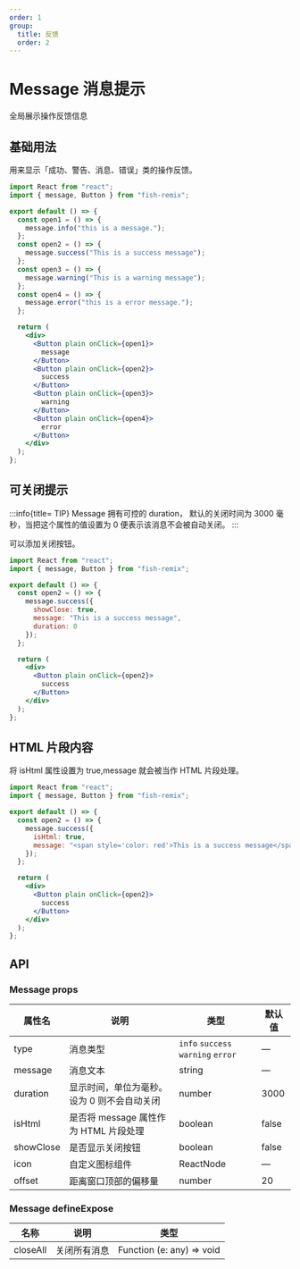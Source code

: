 ```yaml
---
order: 1
group:
  title: 反馈
  order: 2
---
```


# Message 消息提示

全局展示操作反馈信息

## 基础用法

用来显示「成功、警告、消息、错误」类的操作反馈。

```jsx
import React from "react";
import { message, Button } from "fish-remix";

export default () => {
  const open1 = () => {
    message.info("this is a message.");
  };
  const open2 = () => {
    message.success("This is a success message");
  };
  const open3 = () => {
    message.warning("This is a warning message");
  };
  const open4 = () => {
    message.error("this is a error message.");
  };

  return (
    <div>
      <Button plain onClick={open1}>
        message
      </Button>
      <Button plain onClick={open2}>
        success
      </Button>
      <Button plain onClick={open3}>
        warning
      </Button>
      <Button plain onClick={open4}>
        error
      </Button>
    </div>
  );
};
```

## 可关闭提示

:::info{title= TIP}
Message 拥有可控的 duration， 默认的关闭时间为 3000 毫秒，当把这个属性的值设置为 0 便表示该消息不会被自动关闭。
:::

可以添加关闭按钮。

```jsx
import React from "react";
import { message, Button } from "fish-remix";

export default () => {
  const open2 = () => {
    message.success({
      showClose: true,
      message: "This is a success message",
      duration: 0
    });
  };

  return (
    <div>
      <Button plain onClick={open2}>
        success
      </Button>
    </div>
  );
};
```

## HTML 片段内容

将 isHtml 属性设置为 true,message 就会被当作 HTML 片段处理。

```jsx
import React from "react";
import { message, Button } from "fish-remix";

export default () => {
  const open2 = () => {
    message.success({
      isHtml: true,
      message: "<span style='color: red'>This is a success message</span>"
    });
  };

  return (
    <div>
      <Button plain onClick={open2}>
        success
      </Button>
    </div>
  );
};
```

## API

### Message props

| 属性名    | 说明                                         | 类型                               | 默认值 |
| --------- | -------------------------------------------- | ---------------------------------- | ------ |
| type      | 消息类型                                     | `info` `success` `warning` `error` | —      |
| message   | 消息文本                                     | string                             | —      |
| duration  | 显示时间，单位为毫秒。 设为 0 则不会自动关闭 | number                             | 3000   |
| isHtml    | 是否将 message 属性作为 HTML 片段处理        | boolean                            | false  |
| showClose | 是否显示关闭按钮                             | boolean                            | false  |
| icon      | 自定义图标组件                               | ReactNode                          | —      |
| offset    | 距离窗口顶部的偏移量                         | number                             | 20     |

### Message defineExpose

| 名称     | 说明         | 类型                      |
| -------- | ------------ | ------------------------- |
| closeAll | 关闭所有消息 | Function (e: any) => void |
